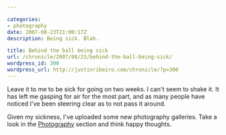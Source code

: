 ```yaml
---

categories:
- photography
date: 2007-08-23T21:00:17Z
description: Being sick. Blah.

title: Behind the ball being sick
url: /chronicle/2007/08/23/behind-the-ball-being-sick/
wordpress_id: 300
wordpress_url: http://justinribeiro.com/chronicle/?p=300
---
```


Leave it to me to be sick for going on two weeks.  I can't seem to shake it.  It has left me gasping for air for the most part, and as many people have noticed I've been steering clear as to not pass it around.


Given my sickness, I've uploaded some new photography galleries.  Take a look in the <a href="/photography/">Photography</a> section and think happy thoughts.

